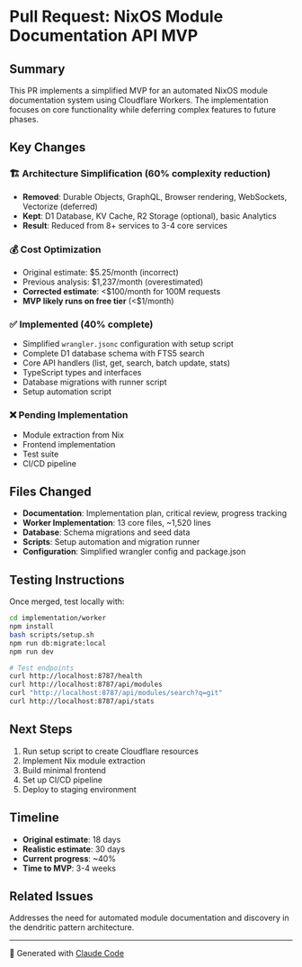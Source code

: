 # Pull Request: NixOS Module Documentation API MVP

## Summary

This PR implements a simplified MVP for an automated NixOS module documentation system using Cloudflare Workers. The implementation focuses on core functionality while deferring complex features to future phases.

## Key Changes

### 🏗️ Architecture Simplification (60% complexity reduction)
- **Removed**: Durable Objects, GraphQL, Browser rendering, WebSockets, Vectorize (deferred)
- **Kept**: D1 Database, KV Cache, R2 Storage (optional), basic Analytics
- **Result**: Reduced from 8+ services to 3-4 core services

### 💰 Cost Optimization
- Original estimate: $5.25/month (incorrect)
- Previous analysis: $1,237/month (overestimated)
- **Corrected estimate**: <$100/month for 100M requests
- **MVP likely runs on free tier** (<$1/month)

### ✅ Implemented (40% complete)
- Simplified `wrangler.jsonc` configuration with setup script
- Complete D1 database schema with FTS5 search
- Core API handlers (list, get, search, batch update, stats)
- TypeScript types and interfaces
- Database migrations with runner script
- Setup automation script

### ❌ Pending Implementation
- Module extraction from Nix
- Frontend implementation
- Test suite
- CI/CD pipeline

## Files Changed

- **Documentation**: Implementation plan, critical review, progress tracking
- **Worker Implementation**: 13 core files, ~1,520 lines
- **Database**: Schema migrations and seed data
- **Scripts**: Setup automation and migration runner
- **Configuration**: Simplified wrangler config and package.json

## Testing Instructions

Once merged, test locally with:
```bash
cd implementation/worker
npm install
bash scripts/setup.sh
npm run db:migrate:local
npm run dev

# Test endpoints
curl http://localhost:8787/health
curl http://localhost:8787/api/modules
curl "http://localhost:8787/api/modules/search?q=git"
curl http://localhost:8787/api/stats
```

## Next Steps

1. Run setup script to create Cloudflare resources
2. Implement Nix module extraction
3. Build minimal frontend
4. Set up CI/CD pipeline
5. Deploy to staging environment

## Timeline

- **Original estimate**: 18 days
- **Realistic estimate**: 30 days
- **Current progress**: ~40%
- **Time to MVP**: 3-4 weeks

## Related Issues

Addresses the need for automated module documentation and discovery in the dendritic pattern architecture.

---

🤖 Generated with [Claude Code](https://claude.com/claude-code)